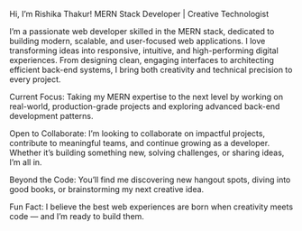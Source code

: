 Hi, I’m Rishika Thakur!
MERN Stack Developer | Creative Technologist

I’m a passionate web developer skilled in the MERN stack, dedicated to building modern, scalable, and user-focused web applications. I love transforming ideas into responsive, intuitive, and high-performing digital experiences. From designing clean, engaging interfaces to architecting efficient back-end systems, I bring both creativity and technical precision to every project.

Current Focus:
Taking my MERN expertise to the next level by working on real-world, production-grade projects and exploring advanced back-end development patterns.

Open to Collaborate:
I’m looking to collaborate on impactful projects, contribute to meaningful teams, and continue growing as a developer. Whether it’s building something new, solving challenges, or sharing ideas, I’m all in.

Beyond the Code:
You’ll find me discovering new hangout spots, diving into good books, or brainstorming my next creative idea.

Fun Fact:
I believe the best web experiences are born when creativity meets code — and I’m ready to build them.
